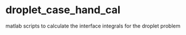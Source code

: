 # droplet_case_hand_cal
matlab scripts to calculate the interface integrals for the droplet problem
